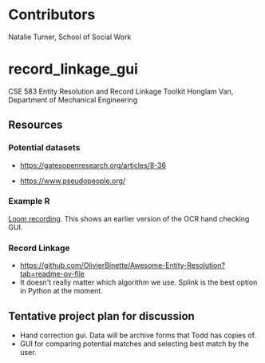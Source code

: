 # Contributors 
Natalie Turner, School of Social Work

# record_linkage_gui
CSE 583 Entity Resolution and Record Linkage Toolkit
Honglam Van, Department of Mechanical Engineering

## Resources


### Potential datasets
- https://gatesopenresearch.org/articles/8-36

- https://www.pseudopeople.org/


### Example R 
[Loom recording](https://www.loom.com/share/30cd84444341433492a7a40150a41824?sid=310023e0-429f-4c50-a3c5-49c512780c94). This shows an earlier version of the OCR hand checking GUI. 

### Record Linkage
- https://github.com/OlivierBinette/Awesome-Entity-Resolution?tab=readme-ov-file 
- It doesn't really matter which algorithm we use. Splink is the best option in Python at the moment. 

## Tentative project plan for discussion
- Hand correction gui. Data will be archive forms that Todd has copies of. 
- GUI for comparing potential matches and selecting best match by the user. 

 